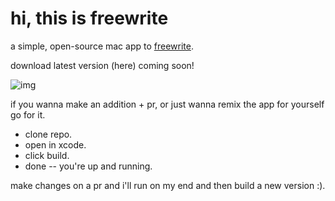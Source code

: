 # hi, this is freewrite

a simple, open-source mac app to [freewrite](https://writingprocess.mit.edu/process/step-1-generate-ideas/instructions/freewriting/).

download latest version (here) coming soon!

![img](bhttps://i.imgur.com/2ucbtff.gif)

if you wanna make an addition + pr,
or just wanna remix the app for yourself go for it.

- clone repo.
- open in xcode.
- click build.
- done -- you're up and running.

make changes on a pr and i'll run on my end and then build a new version :).
